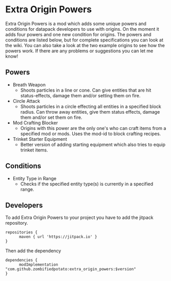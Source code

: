 # Extra Origin Powers
Extra Origin Powers is a mod which adds some unique powers and conditions for datapack developers to use with origins. On the moment it adds four powers and one new condition for origins. The powers and conditions are listed below, but for complete specifications you can look at the wiki. You can also take a look at the two example origins to see how the powers work. If there are any problems or suggestions you can let me know!

## Powers
- Breath Weapon
  - Shoots particles in a line or cone. Can give entities that are hit status-effects, damage them and/or setting them on fire.
- Circle Attack
  - Shoots particles in a circle effecting all entities in a specified block radius. Can throw away entities, give them status effects, damage them and/or set them on fire.
- Mod Crafting Blocker
  - Origins with this power are the only one's who can craft items from a specified mod or mods. Uses the mod-id to block crafting recipes.
- Trinket Starter Equipment
  - Better version of adding starting equipment which also tries to equip trinket items.

## Conditions
- Entity Type in Range
  - Checks if the specified entity type(s) is currently in a specified range.

## Developers
To add Extra Origin Powers to your project you have to add the jitpack repository.
~~~
repositories {
      maven { url 'https://jitpack.io' }
}
~~~
Then add the dependency
~~~
dependencies {
      modImplementation "com.github.zombifiedpotato:extra_origin_powers:$version"
}
~~~
